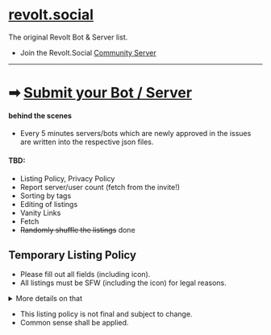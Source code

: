 # [revolt.social](https://revolt.social)

The original Revolt Bot & Server list.
- Join the Revolt.Social [Community Server](https://nightly.revolt.chat/invite/SRTSjf0d) 

---

# ➡ [Submit your Bot / Server](https://github.com/RevoltSocial/lists/issues/new/choose)



#### behind the scenes
- Every 5 minutes servers/bots which are newly approved in the issues are written into the respective json files. 
#### TBD:
- Listing Policy, Privacy Policy
- Report server/user count (fetch from the invite!)
- Sorting by tags
- Editing of listings
- Vanity Links
- Fetch 
- ~~Randomly shuffle the listings~~ done

## Temporary Listing Policy
- Please fill out all fields (including icon).
- All listings must be SFW (including the icon) for legal reasons.
<details>
  <summary>More details on that</summary>
You can have some NSFW content on the server, as long as it is gated from other content and it asks for your age first (or other measures). This is something I have to require because in my country and in many other countries too, linking minors to porn is illegal. I cannot verify the age of my visitors, nor does Revolt. So I don't want to go into any legal risks here - as this is a serious felony. 
Now you might ask: Why is Google linking porn-sites then without age check? They have the "Provider privilege" (known in German law) in US law there is something similar, I guess Section 230. 
The difference is: We currently approve every submission and thus we cannot make use of Sec 230 / Provider privilege. Google and other sites don't approve the content seen. However this policy might change depending on the legal situation and development of Revolt.
</details>

- This listing policy is not final and subject to change. 
- Common sense shall be applied.
